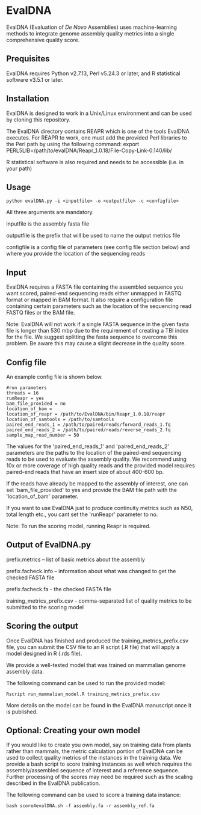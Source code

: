 # EvalDNA

EvalDNA (Evaluation of *De Novo* Assemblies) uses machine-learning methods to integrate genome assembly quality metrics into a single comprehensive quality score.

Prequisites
----------
EvalDNA requires Python v2.7.13, Perl v5.24.3 or later, and R statistical software v3.5.1 or later. 

Installation
----------
EvalDNA is designed to work in a Unix/Linux environment and can be used by cloning this repository. 

The EvalDNA directory contains REAPR which is one of the tools EvalDNA executes. For REAPR to work, one must add the provided Perl libraries to the Perl path by using  the following command:
	export PERL5LIB=/path/to/evalDNA/Reapr_1.0.18/File-Copy-Link-0.140/lib/

R statistical software is also required and needs to be accessible (i.e.  in  your  path)

Usage
----------
	python evalDNA.py -i <inputfile> -o <outputfile> -c <configfile>

All three arguments are mandatory.  

inputfile is the assembly fasta file

outputfile is the prefix that will be used to name the output metrics file

configfile is a config file of parameters (see config file section below) and where you provide the location of the sequencing reads



Input
----------

EvalDNA requires a FASTA file containing the assembled sequence you want scored, paired-end sequencing reads either unmapped in FASTQ format or mapped in BAM format. It also require a configuration file containing certain parameters such as the location of the sequencing read FASTQ files or the BAM file.

Note: EvalDNA will not work if a single FASTA sequence in the given fasta file is longer than 530 mbp due to the requirement of creating a TBI index for the file. We suggest splitting the fasta sequence to overcome this problem. Be aware this may cause a slight decrease in the quality score.



Config file
----------
An example config file is shown below.

	#run parameters
	threads = 16
	runReapr = yes
	bam_file_provided = no
	location_of_bam =
	location_of_reapr = /path/to/EvalDNA/bin/Reapr_1.0.18/reapr
	location_of_samtools = /path/to/samtools
	paired_end_reads_1 = /path/to/paired/reads/forward_reads_1.fq
	paired_end_reads_2 = /path/to/paired/reads/reverse_reads_2.fq
	sample_map_read_number = 50

The values for the 'paired_end_reads_1' and 'paired_end_reads_2' parameters are the paths to the location of the paired-end sequencing reads to be used to evaluate the assembly quality. We recommend using 10x or more coverage of high quality reads and the provided model requires paired-end reads that have an insert size of about 400-600 bp.

If the reads have already be mapped to the assembly of interest, one can set 'bam_file_provided' to yes and provide the BAM file path with the 'location_of_bam' parameter.

If you want to use EvalDNA just to produce continuity metrics such as N50, total length etc., you cant set the 'runReapr' parameter to no. 

Note: To run the scoring model, running Reapr is required.

Output of EvalDNA.py
----------

prefix.metrics – list of basic metrics about the assembly

prefix.facheck.info – information about what was changed to get the checked FASTA file

prefix.facheck.fa - the checked FASTA file

training_metrics_prefix.csv - comma-separated list of quality metrics to be submitted to the scoring model


Scoring the output
----------
Once EvalDNA has finished and produced the training_metrics_prefix.csv file, you can submit the CSV file to an R script (.R file) that will apply a model designed in R (.rds file). 

We provide a well-tested model that was trained on mammalian genome assembly data. 

The following command can be used to run the provided model:

	Rscript run_mammalian_model.R training_metrics_prefix.csv
	
More details on the model can be found in the EvalDNA manuscript once it is published.



Optional: Creating your own model
----------

If you would like to create you own model, say on training data from plants rather than mammals, the metric calculation portion of EvalDNA can be used to collect quality metrics of the instances in the training data. We provide a bash script to score training instances as well which requires the assembly/assembled sequence of interest and a reference sequence. Further processing of the scores may need be required such as the scaling described in the EvalDNA publication.

The following command can be used to score a training data instance:

	bash score4evalDNA.sh -f assembly.fa -r assembly_ref.fa



